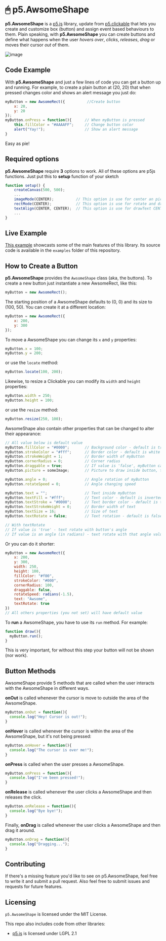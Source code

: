 # 🖱 p5.AwsomeShape
**p5.AwsomeShape** is a [p5.js](http://p5js.org) library, update from [p5.clickable](https://github.com/Lartu/p5.clickable) that lets you create and customize box (button) and assign event based behaviours to them. Plain speaking, with **p5.AwsomeShape** you can create buttons and define what happens when the user *hovers over*, *clicks*, *releases*, *drag* or moves their cursor *out* of them.

![image](https://github.com/HoangTran0410/p5.AwsomeShape/raw/master/images/Screenshot_1.png)

## Code Example
With **p5.AwsomeShape** and just a few lines of code you can get a button up and running. For example, to create a plain button at (20, 20) that when pressed changes color and shows an alert message you just do:
```javascript
myButton = new AwsomeRect({          //Create button
    x: 20,
    y: 20
});
myButton.onPress = function(){      // When myButton is pressed
    this.fillColor = "#AAAAFF";     // Change button color
    alert("Yay!");                  // Show an alert message
}
```
Easy as pie!

## Required options
**p5.AwsomeShape** require **3** options to work. All of these options are p5js functions. Just put this to **setup** function of your sketch
```javascript
function setup() {
    createCanvas(500, 500);
    ...
    imageMode(CENTER);          // This option is use for center an picture of AwsomeShape
    rectMode(CENTER);           // This option is use for rotate and draw the AwsomeShape
    textAlign(CENTER, CENTER);  // This option is use for drawText CENTER of the AwsomeShape
    ...
}
```

## Live Example
[This example](https://hoangtran0410.github.io/p5.AwsomeShape/examples/basics) showcasts some of the main features of this library.
Its source code is available in the `examples` folder of this repository.

## How to Create a Button

**p5.AwsomeShape** provides the `AwsomeShape` class (aka, the buttons). To create a new button just instantiate a new AwsomeRect, like this:
```javascript
myButton = new AwsomeRect();
```

The starting position of a AwsomeShape defaults to (0, 0) and its size to (100, 50). You can create it at a different location:

```javascript
myButton = new AwsomeRect({
    x: 200,
    y: 300
});
```

To move a AwsomeShape you can change its `x` and `y` properties:
```javascript
myButton.x = 100;
myButton.y = 200;
```
or use the `locate` method:
```javascript
myButton.locate(100, 200);
```

Likewise, to resize a Clickable you can modify its `width` and `height` properties:
```javascript
myButton.width = 250;
myButton.height = 100;
```
or use the `resize` method:
```javascript
myButton.resize(250, 100);
```

AwsomeShape also contain other properties that can be changed to alter their appearance:
```javascript
// All value below is default value
myButton.fillColor = "#0000";       // Background color - default is transparent color
myButton.strokeColor = "#fff";      // Border color - default is white
myButton.strokeWeight = 1;          // Border width of myButton
myButton.cornerRadius = 0;          // Corner radius
myButton.draggable = true;          // If value is 'false', myButton can't be dragged
myButton.picture = someImage;       // Picture to draw inside button, type of 'someImage' is p5.Image

myButton.angle = 0;                 // Angle rotation of myButton
myButton.rotateSpeed = 0;           // Angle changing speed

myButton.text = "";                 // Text inside myButton
myButton.textFill = "#fff";         // Text color - default is inverted with fillColor
myButton.textStroke = "#0000";      // Text border color - default is transparent
myButton.textStrokeWeight = 0;      // Border width of text
myButton.textSize = 16;             // Size of text
myButton.textRotate = false;        // Text rotation - default is false

// With textRotate
// If value is 'true' - text rotate with button's angle
// If value is an angle (in radians) - text rotate with that angle value
```

Or you can do it shorter:
```javascript
myButton = new AwsomeRect({
    x: 200,
    y: 300,
    width: 250,
    height: 100,
    fillColor: "#f00",
    strokeColor: "#000",
    cornerRadius: 100,
    draggable: false,
    rotateSpeed: radians(-1.5),
    text: "Awsome",
    textRotate: true
})
// All others properties (you not set) will have default value
```

To **run** a AwsomeShape, you have to use its `run` method. For example:
```javascript
function draw(){
  myButton.run();
}
```
This is very important, for without this step your button will not be shown (nor work).

## Button Methods

AwsomeShape provide 5 methods that are called when the user interacts with the AwsomeShape in different ways.

**onOut** is called whenever the cursor is move to outside the area of the AwsomeShape.
```javascript
myButton.onOut = function(){
  console.log("Hey! Cursor is out!");
}
```

**onHover** is called whenever the cursor is within the area of the AwsomeShape, but it's not being pressed:
```javascript
myButton.onHover = function(){
  console.log("The cursor is over me!");
}
```

**onPress** is called when the user presses a AwsomeShape.
```javascript
myButton.onPress = function(){
  console.log("I've been pressed!");
}
```

**onRelease** is called whenever the user clicks a AwsomeShape and then releases the click.
```javascript
myButton.onRelease = function(){
  console.log("Bye bye!");
}
```

Finally, **onDrag** is called whenever the user clicks a AwsomeShape and then drag it around.
```javascript
myButton.onDrag = function(){
  console.log("Dragging...");
}
```

## Contributing
If there's a missing feature you'd like to see on p5.AwsomeShape, feel free to write it and submit a pull request. Also feel free to submit issues and requests for future features.

## Licensing  
`p5.AwsomeShape` is licensed under the MIT License.

This repo also includes code from other libraries:  
* [p5.js](https://github.com/processing/p5.js) is licensed under LGPL 2.1